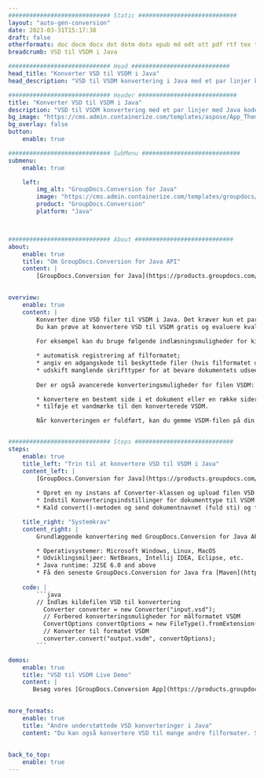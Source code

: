 ```yaml
---
############################# Static ############################
layout: "auto-gen-conversion"
date: 2023-03-31T15:17:38
draft: false
otherformats: doc docm docx dot dotm dotx epub md odt ott pdf rtf tex txt vdx vsdm vsdx vssm vssx vstm vstx vsx vtx xps
breadcrumb: VSD til VSDM i Java

############################# Head ############################
head_title: "Konverter VSD til VSDM i Java"
head_description: "VSD til VSDM konvertering i Java med et par linjer kode. Konverter over 160 filformater ved hjælp af GroupDocs dokumentkonverterings-API for Java"

############################# Header ############################
title: "Konverter VSD til VSDM i Java"
description: "VSD til VSDM konvertering med et par linjer med Java kode"
bg_image: "https://cms.admin.containerize.com/templates/aspose/App_Themes/V3/images/bg/header1.png"
bg_overlay: false
button:
    enable: true

############################# SubMenu ############################
submenu:
    enable: true

    left:
        img_alt: "GroupDocs.Conversion for Java"
        image: "https://cms.admin.containerize.com/templates/groupdocs/images/product-logos/90x90-noborder/groupdocs-conversion-java.png"
        product: "GroupDocs.Conversion"
        platform: "Java"



############################# About ############################
about:
    enable: true
    title: "Om GroupDocs.Conversion for Java API"
    content: |
        [GroupDocs.Conversion for Java](https://products.groupdocs.com/conversion/java/) er en avanceret filformatkonverterings-API til konvertering mellem populære billed- og dokumentformater såsom Microsoft Office, OpenDocument, PDF, HTML, e-mail, CAD. og meget mere med blot et par linjer kode. Den native API registrerer automatisk formaterne af de originale dokumenter og tilbyder mange muligheder for at tilpasse de konverterede dokumenter. Sammen med funktionen til at udtrække information fra et dokument, understøtter den også caching af konverteringsresultaterne til den lokale disk som standard. Enhver form for cachelagring kan dog understøttes ved at implementere de passende grænseflader - Amazon S3, Dropbox, Google Drive, Windows Azure, Reddis eller andre.
    

overview:
    enable: true
    content: |
        Konverter dine VSD filer til VSDM i Java. Det kræver kun et par linjer med Java kode på enhver platform efter eget valg, såsom Windows, Linux, macOS.
        Du kan prøve at konvertere VSD til VSDM gratis og evaluere kvaliteten af ​​konverteringsresultaterne. Sammen med simple filkonverteringsscripts kan du prøve mere sofistikerede muligheder for at indlæse VSD-kildefilen og gemme VSDM-outputtet. 
        
        For eksempel kan du bruge følgende indlæsningsmuligheder for kilden VSD:

        * automatisk registrering af filformatet;
        * angiv en adgangskode til beskyttede filer (hvis filformatet understøtter det);
        * udskift manglende skrifttyper for at bevare dokumentets udseende.
        
        Der er også avancerede konverteringsmuligheder for filen VSDM:

        * konvertere en bestemt side i et dokument eller en række sider;
        * tilføje et vandmærke til den konverterede VSDM.

        Når konverteringen er fuldført, kan du gemme VSDM-filen på din lokale filsti eller på et tredjepartslager såsom FTP, Amazon S3, Google Drive, Dropbox osv. Bemærk venligst - for at konvertere VSD til VSDM, behøver du ikke installere yderligere software, såsom MS Office, Open Office, Adobe Acrobat Reader osv.


############################# Steps ############################
steps:
    enable: true
    title_left: "Trin til at konvertere VSD til VSDM i Java"
    content_left: |
        [GroupDocs.Conversion for Java](https://products.groupdocs.com/conversion/java/) giver udviklere mulighed for nemt at konvertere VSD fil til VSDM med et par linjer kode.
        
        * Opret en ny instans af Converter-klassen og upload filen VSD med den fulde sti
        * Indstil Konverteringsindstillinger for dokumenttype til VSDM
        * Kald convert()-metoden og send dokumentnavnet (fuld sti) og formatet (VSDM) som en parameter

    title_right: "Systemkrav"
    content_right: |
        Grundlæggende konvertering med GroupDocs.Conversion for Java API kan udføres med blot et par linjer kode. Vores API'er understøttes på alle større platforme og operativsystemer. Før du udfører koden nedenfor, skal du sørge for, at du har følgende forudsætninger installeret på dit system.

        * Operativsystemer: Microsoft Windows, Linux, MacOS
        * Udviklingsmiljøer: NetBeans, Intellij IDEA, Eclipse, etc.
        * Java runtime: J2SE 6.0 and above
        * Få den seneste GroupDocs.Conversion for Java fra [Maven](https://repository.groupdocs.com/webapp/#/artifacts/browse/tree/General/repo/com/groupdocs/groupdocs-conversion)
         
    code: |
        ```java    
        // Indlæs kildefilen VSD til konvertering
          Converter converter = new Converter("input.vsd");
          // Forbered konverteringsmuligheder for målformatet VSDM
          ConvertOptions convertOptions = new FileType().fromExtension("vsdm").getConvertOptions();
          // Konverter til formatet VSDM
          converter.convert("output.vsdm", convertOptions);
        ```

demos:
    enable: true
    title: "VSD til VSDM Live Demo"
    content: |
       Besøg vores [GroupDocs.Conversion App](https://products.groupdocs.app/conversion/family) websted, og prøv VSD til VSDM konvertering nu. Den gratis demo har følgende fordele
          

more_formats:
    enable: true
    title: "Andre understøttede VSD konverteringer i Java"
    content: "Du kan også konvertere VSD til mange andre filformater. Se venligst listen nedenfor."
       
       
back_to_top:
    enable: true
---
```

